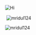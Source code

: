 ![Hi](https://gist.githubusercontent.com/Mridul124/8b9391b07d846e6fa390f635b4fe14b2/raw/94416031d8c2cdd9d1f21774febeda0c131a4df4/h.svg)
<p>&nbsp;<img align="center" src="https://github-readme-stats.vercel.app/api?username=mridul124&show_icons=true&locale=en" alt="mridul124" /></p>

<p><img align="center" src="https://github-readme-streak-stats.herokuapp.com/?user=mridul124&" alt="mridul124" /></p>
